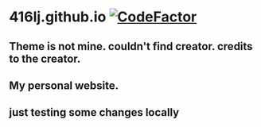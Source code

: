 # 416lj.github.io [![CodeFactor](https://www.codefactor.io/repository/github/416lj/416lj.github.io/badge)](https://www.codefactor.io/repository/github/416lj/416lj.github.io)
## Theme is not mine. couldn't find creator. credits to the creator. 
## My personal website.

## just testing some changes locally

